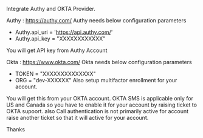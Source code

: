 Integrate Authy and OKTA Provider.

Authy : https://authy.com/
  Authy needs below configuration parameters
  - Authy.api_uri = 'https://api.authy.com/'
  - Authy.api_key = "XXXXXXXXXXXX"

You will get API key from Authy Account

Okta  : https://www.okta.com/
  Okta needs below configuration parameters
  - TOKEN = "XXXXXXXXXXXXXX"
  - ORG = "dev-XXXXXX"
Also setup multifactor enrollment for your account.

You will get this from your OKTA account. OKTA SMS is applicable only for US and Canada so you have to enable it for your account by raising ticket to OKTA supoort. also Call authentication is not primarily active for account raise another ticket so that it will active for your account.


Thanks 
